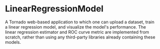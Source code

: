 # LinearRegressionModel

A Tornado web-based application to which one can upload a dataset, train a linear regression model, and visualize the model's performance.
The linear regression estimator and ROC curve metric are implemented from scratch, rather than using any third-party libraries already containing these models.
